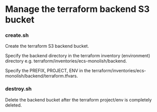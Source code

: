 # Manage the terraform backend S3 bucket

### create.sh
Create the terraform S3 backend bucket. 

Specify the backend directory in the terraform inventory (environment) directory e.g. terraform/inventories/ecs-monolish/backend.

Specify the PREFIX, PROJECT, ENV in the terraform/inventories/ecs-monolish/backend/terraform.tfvars.

### destroy.sh
Delete the backend bucket after the terraform project/env is completely deleted.